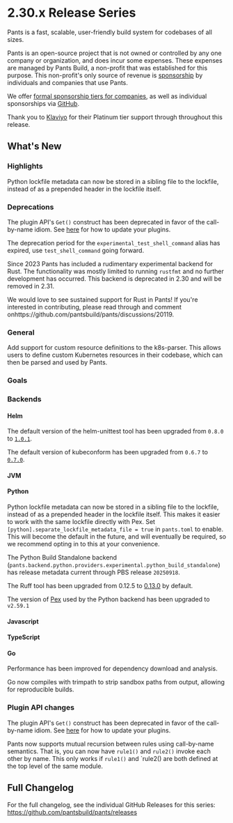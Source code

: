 # 2.30.x Release Series

Pants is a fast, scalable, user-friendly build system for codebases of all sizes.

Pants is an open-source project that is not owned or controlled by any one company or organization, and does incur some expenses. These expenses are managed by Pants Build, a non-profit that was established for this purpose. This non-profit's only source of revenue is [sponsorship](https://www.pantsbuild.org/sponsorship) by individuals and companies that use Pants.

We offer [formal sponsorship tiers for companies](https://www.pantsbuild.org/sponsorship), as well as individual sponsorships via [GitHub](https://github.com/sponsors/pantsbuild).

Thank you to [Klaviyo](https://www.klaviyo.com/) for their Platinum tier support through throughout this release.

## What's New

### Highlights

Python lockfile metadata can now be stored in a sibling file to the lockfile, instead of as a prepended header in the lockfile itself.

### Deprecations

The plugin API's `Get()` construct has been deprecated in favor of the call-by-name idiom. See [here](https://www.pantsbuild.org/2.30/docs/writing-plugins/the-rules-api/migrating-gets) for how to update your plugins.

The deprecation period for the `experimental_test_shell_command` alias has expired, use `test_shell_command` going forward.

Since 2023 Pants has included a rudimentary experimental backend for Rust.  The functionality was mostly limited to running `rustfmt` and no further development has occurred.  This backend is deprecated in 2.30 and will be removed in 2.31.

We would love to see sustained support for Rust in Pants! If you're interested in contributing, please read through and comment onhttps://github.com/pantsbuild/pants/discussions/20119.

### General

Add support for custom resource definitions to the k8s-parser. This allows users to define custom Kubernetes resources in their codebase, which can then be parsed and used by Pants.

### Goals

### Backends

#### Helm

The default version of the helm-unittest tool has been upgraded from `0.8.0` to [`1.0.1`](https://github.com/helm-unittest/helm-unittest/releases/tag/v1.0.1).

The default version of kubeconform has been upgraded from `0.6.7` to [`0.7.0`](https://github.com/yannh/kubeconform/releases/tag/v0.7.0).

#### JVM

#### Python

Python lockfile metadata can now be stored in a sibling file to the lockfile, instead of as a prepended header in the lockfile itself. This makes it easier to work with the same lockfile directly with Pex. Set `[python].separate_lockfile_metadata_file = true` in `pants.toml` to enable. This will become the default in the future, and will eventually be required, so we recommend opting in to this at your convenience.

The Python Build Standalone backend (`pants.backend.python.providers.experimental.python_build_standalone`) has release metadata current through PBS release `20250918`.

The Ruff tool has been upgraded from 0.12.5 to [0.13.0](https://astral.sh/blog/ruff-v0.13.0) by default.

The version of [Pex](https://github.com/pex-tool/pex) used by the Python backend has been upgraded to `v2.59.1`

#### Javascript

#### TypeScript

#### Go

Performance has been improved for dependency download and analysis.

Go now compiles with trimpath to strip sandbox paths from output, allowing for reproducible builds.

### Plugin API changes

The plugin API's `Get()` construct has been deprecated in favor of the call-by-name idiom. See [here](https://www.pantsbuild.org/2.30/docs/writing-plugins/the-rules-api/migrating-gets) for how to update your plugins.

Pants now supports mutual recursion between rules using call-by-name semantics. That is, you can now have `rule1()` and `rule2()` invoke each other by name. This only works if `rule1()` and `rule2() are both defined at the top level of the same module.

## Full Changelog

For the full changelog, see the individual GitHub Releases for this series: <https://github.com/pantsbuild/pants/releases>

